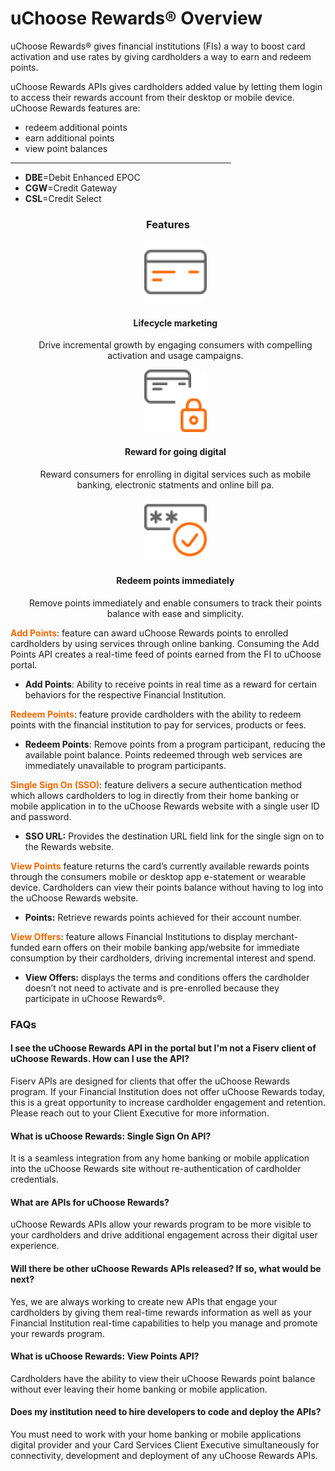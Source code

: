 #  uChoose Rewards® Overview

uChoose Rewards® gives financial institutions (FIs) a way to boost card activation and use rates by giving cardholders a way to earn and redeem points.

uChoose Rewards APIs gives cardholders added value by letting them login to access their rewards account from their desktop or mobile device. uChoose Rewards features are:

* redeem additional points 
* earn additional points 
* view point balances 

<hr width="70%"> 

* **DBE**\=Debit Enhanced EPOC
* **CGW**\=Credit Gateway
* **CSL**\=Credit Select

 <style>
.col-md-4 ul li {
    list-style: none;
}
</style>

<h3 style="text-align: center">Features</h3>

<div class="row" style="text-align:center;" markdown=1>
<div class="col-md-4" markdown=1>
 

*   ![](assets/images/manage-card.png)
    
    #### Lifecycle marketing
    
    Drive incremental growth by engaging consumers with compelling activation and usage campaigns.

</div>
<div class="col-md-4" markdown=1>

*   ![](assets/images/security-card.png)
    
    #### Reward for going digital
    
    Reward consumers for enrolling in digital services such as mobile banking, electronic statments and online bill pa.

</div>
<div class="col-md-4" markdown=1>

*   ![](assets/images/access-card.png)
    
    #### Redeem points immediately
    
    Remove points immediately and enable consumers to track their points balance with ease and simplicity.
    
</div>
</div>

<span style="color:#ff6600;">**Add Points**</span>: feature can award uChoose Rewards points to enrolled cardholders by using  services through online banking. Consuming the Add Points API creates a real-time feed of points earned from the FI to uChoose portal.

*   **Add Points**: Ability to receive points in real time as a reward for certain behaviors for the respective Financial Institution.


<span style="color:#ff6600;">**Redeem Points**</span>: feature provide cardholders with the ability to redeem points with the financial institution to pay for services, products or fees.

*   **Redeem Points**: Remove points from a program participant, reducing the available point balance. Points redeemed through web services are immediately unavailable to program participants.


<span style="color:#ff6600;">**Single Sign On (SSO)**</span>: feature delivers a secure authentication method which allows cardholders to log in directly from their home banking or mobile application in to the uChoose Rewards website with a single user ID and password. 

*   **SSO URL:** Provides the destination URL field link for the single sign on to the Rewards website.

<span style="color:#ff6600;">**View Points**</span> feature returns the card’s currently available rewards points through the consumers mobile or desktop app e-statement or wearable device. Cardholders can view their points balance without having to log into the uChoose Rewards website. 

*   **Points:** Retrieve rewards points achieved for their account number.

<span style="color:#ff6600;">**View Offers**</span>: feature allows Financial Institutions to display merchant-funded earn offers on their mobile banking app/website for immediate consumption by their cardholders, driving incremental interest and spend.

*   **View Offers:** displays the terms and conditions offers  the cardholder doesn’t not need to activate and is pre-enrolled because they participate in uChoose Rewards®.

### FAQs

#### I see the uChoose Rewards API in the portal but I'm not a Fiserv client of uChoose Rewards. How can I use the API?

Fiserv APIs are designed for clients that offer the uChoose Rewards program. If your Financial Institution does not offer uChoose Rewards today, this is a great opportunity to increase cardholder engagement and retention. Please reach out to your Client Executive for more information. 

#### What is uChoose Rewards: Single Sign On API?

It is a seamless integration from any home banking or mobile application into the uChoose Rewards site without re-authentication of cardholder credentials.

#### What are APIs for uChoose Rewards?

uChoose Rewards APIs allow your rewards program to be more visible to your cardholders and drive additional engagement across their digital user experience.

#### Will there be other uChoose Rewards APIs released? If so, what would be next?

Yes, we are always working to create new APIs that engage your cardholders by giving them real-time rewards information as well as your Financial Institution real-time capabilities to help you manage and promote your rewards program.

#### What is uChoose Rewards: View Points API?

Cardholders have the ability to view their uChoose Rewards point balance without ever leaving their home banking or mobile application.

#### Does my institution need to hire developers to code and deploy the APIs?

You must need to work with your home banking or mobile applications digital provider and your Card Services Client Executive simultaneously for connectivity, development and deployment of any uChoose Rewards APIs.
